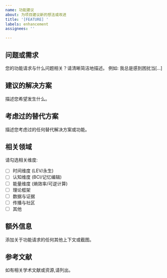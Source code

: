 ```yaml
---
name: 功能建议
about: 为项目建议新的想法或改进
title: '[FEATURE] '
labels: enhancement
assignees: ''

---
```


## 问题或需求
您的功能请求与什么问题相关？请清晰简洁地描述。
例如: 我总是感到困扰当[...]

## 建议的解决方案
描述您希望发生什么。

## 考虑过的替代方案
描述您考虑过的任何替代解决方案或功能。

## 相关领域
请勾选相关维度:
- [ ] 时间维度 (LEV/永生)
- [ ] 认知维度 (BCI/记忆编辑)
- [ ] 能量维度 (熵效率/可逆计算)
- [ ] 理论框架
- [ ] 数据与证据
- [ ] 传播与社区
- [ ] 其他

## 额外信息
添加关于功能请求的任何其他上下文或截图。

## 参考文献
如有相关学术文献或资源,请列出。
